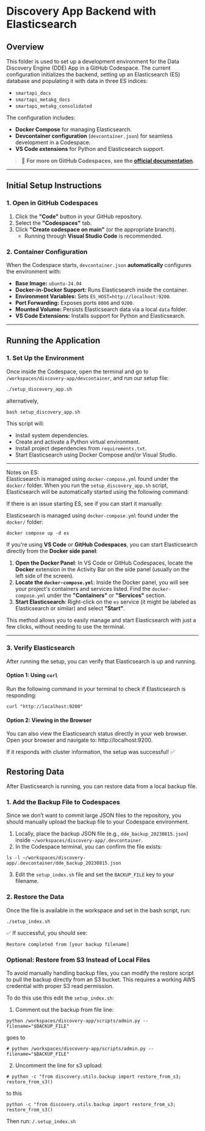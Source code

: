 # Discovery App Backend with Elasticsearch

## Overview  
This folder is used to set up a development environment for the Data Discovery Engine (DDE) App in a GitHub Codespace. The current configuration initializes the backend, setting up an Elasticsearch (ES) database and populating it with data in three ES indices:  
- `smartapi_docs`  
- `smartapi_metakg_docs`  
- `smartapi_metakg_consolidated`  

The configuration includes:  
- **Docker Compose** for managing Elasticsearch.  
- **Devcontainer configuration** (`devcontainer.json`) for seamless development in a Codespace.  
- **VS Code extensions** for Python and Elasticsearch support.  

> 📖 **For more on GitHub Codespaces, see the [official documentation](https://docs.github.com/en/codespaces/about-codespaces/what-are-codespaces).**  

---

## Initial Setup Instructions  

### 1. Open in GitHub Codespaces  
1. Click the **"Code"** button in your GitHub repository.  
2. Select the **"Codespaces"** tab.  
3. Click **"Create codespace on main"** (or the appropriate branch).  
   - Running through **Visual Studio Code** is recommended.  

### 2. Container Configuration  
When the Codespace starts, `devcontainer.json` **automatically** configures the environment with:  
- **Base Image:** `ubuntu-24.04`  
- **Docker-in-Docker Support:** Runs Elasticsearch inside the container.  
- **Environment Variables:** Sets `ES_HOST=http://localhost:9200`.  
- **Port Forwarding:** Exposes ports `8000` and `9200`.  
- **Mounted Volume:** Persists Elasticsearch data via a local `data` folder.  
- **VS Code Extensions:** Installs support for Python and Elasticsearch.  

---

## Running the Application  

### 1. Set Up the Environment  
Once inside the Codespace, open the terminal and go to `/workspaces/discovery-app/devcontainer`, and run our setup file:  
```bash
./setup_discovery_app.sh
```
alternatively,
```
bash setup_discovery_app.sh
```

This script will:

* Install system dependencies.
* Create and activate a Python virtual environment.
* Install project dependencies from `requirements.txt`.
* Start Elasticsearch using Docker Compose and/or Visual Studio.

--- 

Notes on ES:  
Elasticsearch is managed using `docker-compose.yml` found under the `docker/` folder. When you run the `setup_discovery_app.sh` script, Elasticsearch will be automatically started using the following command:

If there is an issue starting ES, see if you can start it manually:  

Elasticsearch is managed using `docker-compose.yml` found under the `docker/` folder:
```
docker compose up -d es
```  

If you're using **VS Code** or **GitHub Codespaces**, you can start Elasticsearch directly from the **Docker side panel**:

1. **Open the Docker Panel**: In VS Code or GitHub Codespaces, locate the **Docker** extension in the Activity Bar on the side panel (usually on the left side of the screen).
2. **Locate the `docker-compose.yml`**: Inside the Docker panel, you will see your project's containers and services listed. Find the `docker-compose.yml` under the **"Containers"** or **"Services"** section.
3. **Start Elasticsearch**: Right-click on the `es` service (it might be labeled as Elasticsearch or similar) and select **"Start"**.

This method allows you to easily manage and start Elasticsearch with just a few clicks, without needing to use the terminal.

---


### 3. Verify Elasticsearch
After running the setup, you can verify that Elasticsearch is up and running.

#### Option 1: Using `curl`
Run the following command in your terminal to check if Elasticsearch is responding:
```
curl "http://localhost:9200"
```  



#### Option 2: Viewing in the Browser
You can also view the Elasticsearch status directly in your web browser. Open your browser and navigate to: http://localhost:9200.

If it responds with cluster information, the setup was successful! ✅

## Restoring Data
After Elasticsearch is running, you can restore data from a local backup file.

### 1. Add the Backup File to Codespaces
Since we don’t want to commit large JSON files to the repository, you should manually upload the backup file to your Codespace environment.

1. Locally, place the backup JSON file (e.g., `dde_backup_20230815.json`) inside `~/workspaces/discovery-app/.devcontainer`.
2. In the Codespace terminal, you can confirm the file exists:
```
ls -l ~/workspaces/discovery-app/.devcontainer/dde_backup_20230815.json
```  
3. Edit the `setup_index.sh` file and set the `BACKUP_FILE` key to your filename.

### 2. Restore the Data  

Once the file is available in the workspace and set in the bash script, run:
```
./setup_index.sh
```
✅ If successful, you should see:
```
Restore completed from [your backup filename]
```

### Optional: Restore from S3 Instead of Local Files
To avoid manually handling backup files, you can modify the restore script to pull the backup directly from an S3 bucket. This requires a working AWS credential with proper S3 read permission.

To do this use this edit the `setup_index.sh`:

1. Comment out the backup from file line:  
```
python /workspaces/discovery-app/scripts/admin.py --filename="$BACKUP_FILE"
```
goes to 
```
# python /workspaces/discovery-app/scripts/admin.py --filename="$BACKUP_FILE"
```
2. Uncomment the line for s3 upload:

```
# python -c "from discovery.utils.backup import restore_from_s3; restore_from_s3()
```
to this
```
python -c "from discovery.utils.backup import restore_from_s3; restore_from_s3()
```

Then run: ```/.setup_index.sh```
